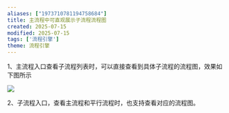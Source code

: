 ```yaml
---
aliases: ["1973710781194758684"]
title: 主流程中可直观展示子流程流程图
created: 2025-07-15
modified: 2025-07-15
tags: ['流程引擎']
theme: 流程引擎
---
```


1、主流程入口查看子流程列表时，可以直接查看到具体子流程的流程图，效果如下图所示

![](274a1c963dd55fbfff6d36415062095c.jpg)

2、子流程入口，查看主流程和平行流程时，也支持查看对应的流程图。